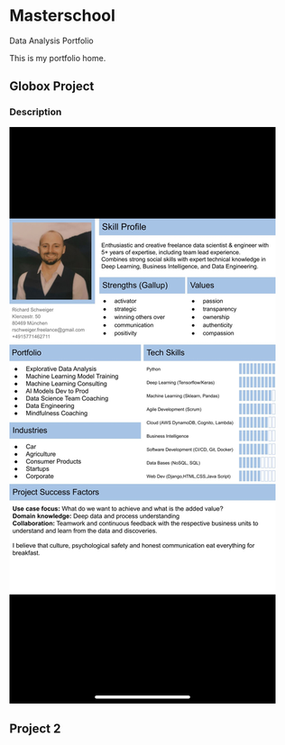 # Masterschool
Data Analysis Portfolio

This is my portfolio home.

## Globox Project
### Description

![visual resume](https://github.com/AVJdataminer/Masterschool/blob/main/Example%20visual%20resume.jpeg?raw=true)
## Project 2

